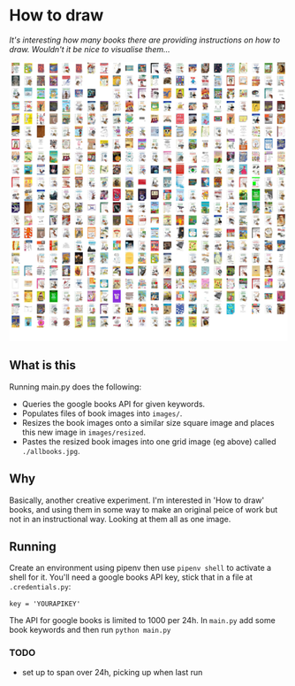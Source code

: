 # How to draw

_It's interesting how many books there are providing instructions on how to draw. Wouldn't it be nice to visualise them..._

![alt text](allbooks.jpg "A selection of how to draw books")

## What is this

Running main.py does the following:

- Queries the google books API for given keywords.
- Populates files of book images into `images/`.
- Resizes the book images onto a similar size square image and places this new image in `images/resized`.
- Pastes the resized book images into one grid image (eg above) called `./allbooks.jpg`.

## Why

Basically, another creative experiment. I'm interested in 'How to draw' books, and using them in some way to make an original peice of work but not in an instructional way. Looking at them all as one image.

## Running

Create an environment using pipenv then use `pipenv shell` to activate a shell for it. You'll need a google books API key, stick that in a file at `.credentials.py`:

```[python]
key = 'YOURAPIKEY'
```

The API for google books is limited to 1000 per 24h.
In `main.py` add some book keywords and then run `python main.py`

### TODO

- set up to span over 24h, picking up when last run
